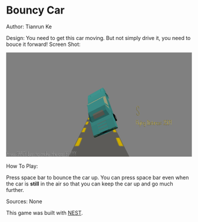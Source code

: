 # Bouncy Car
Author: Tianrun Ke

Design: You need to get this car moving. But not simply drive it, you need to bouce it forward!
Screen Shot:

![Screen Shot](screenshot.png)

How To Play:

Press space bar to bounce the car up. You can press space bar even when the car is <b>still</b> in the air so that you can keep the car up and go much further.

Sources: None

This game was built with [NEST](NEST.md).
